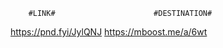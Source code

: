         #LINK#                      #DESTINATION#
https://pnd.fyi/JylQNJ    https://mboost.me/a/6wt
